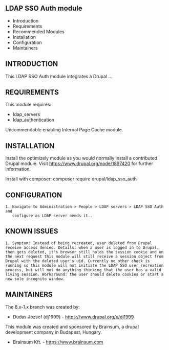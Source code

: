 
LDAP SSO Auth module
---------------------

* Introduction
* Requirements
* Recommended Modules
* Installation
* Configuration
* Maintainers


INTRODUCTION
------------

This LDAP SSO Auth module integrates a Drupal ...

REQUIREMENTS
------------

This module requires:
 * ldap_servers
 * ldap_authentication

Uncommendable enabling Internal Page Cache module.


INSTALLATION
------------

Install the optimizely module as you would normally install a contributed Drupal
module. Visit https://www.drupal.org/node/1897420 for further information.

Install with composer:
composer require drupal/ldap_sso_auth


CONFIGURATION
--------------

    1. Navigate to Administration > People > LDAP servers > LDAP SSO Auth and
       configure as LDAP server needs it..

KNOWN ISSUES
------------

    1. Symptom: Instead of being recreated, user deleted from Drupal receive access denied. Details: when a user is logged in to Drupal, then gets deleted, it's browser still holds the session cookie and on the next request this module will still receive a session object from Drupal with the deleted user's uid. Currently no other check is running so this module will not initiate the LDAP SSO user recreation process, but will not do anything thinking that the user has a valid living session. Workaround: the user should delete cookies or start a new sole incognito window.

MAINTAINERS
-----------

The 8.x-1.x branch was created by:

 * Dudas Jozsef (dj1999) - https://www.drupal.org/u/dj1999

This module was created and sponsored by Brainsum, a drupal development company
in Budapest, Hungary.

 * Brainsum Kft. - https://www.brainsum.com
